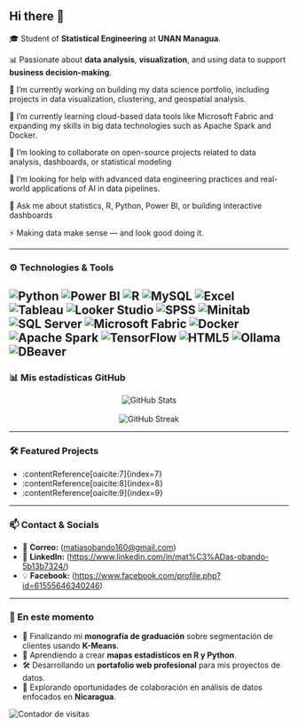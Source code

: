 ## Hi there 👋

🎓 Student of **Statistical Engineering** at **UNAN Managua**.  

📊 Passionate about **data analysis**, **visualization**, and using data to support **business decision-making**.

🔭 I’m currently working on building my data science portfolio, including projects in data visualization, clustering, and geospatial analysis.

🌱 I’m currently learning cloud-based data tools like Microsoft Fabric and expanding my skills in big data technologies such as Apache Spark and Docker.

👯 I’m looking to collaborate on open-source projects related to data analysis, dashboards, or statistical modeling

🤔 I’m looking for help with advanced data engineering practices and real-world applications of AI in data pipelines.

💬 Ask me about statistics, R, Python, Power BI, or building interactive dashboards

⚡ Making data make sense — and look good doing it.

---

### ⚙️ Technologies & Tools  

![Python](https://img.shields.io/badge/Python-3776AB?style=for-the-badge&logo=python&logoColor=white)
![Power BI](https://img.shields.io/badge/Power_BI-F2C811?style=for-the-badge&logo=power-bi&logoColor=white)
![R](https://img.shields.io/badge/R-276DC3?style=for-the-badge&logo=r&logoColor=white)
![MySQL](https://img.shields.io/badge/MySQL-005C84?style=for-the-badge&logo=mysql&logoColor=white)
![Excel](https://img.shields.io/badge/Excel-217346?style=for-the-badge&logo=microsoft-excel&logoColor=white)
![Tableau](https://img.shields.io/badge/Tableau-E97627?style=for-the-badge&logo=tableau&logoColor=white)
![Looker Studio](https://img.shields.io/badge/Looker_Studio-4285F4?style=for-the-badge&logo=looker&logoColor=white)
![SPSS](https://img.shields.io/badge/SPSS-054ADA?style=for-the-badge&logo=ibm&logoColor=white)
![Minitab](https://img.shields.io/badge/Minitab-00836F?style=for-the-badge&logo=minitab&logoColor=white)
![SQL Server](https://img.shields.io/badge/SQL_Server-CC2927?style=for-the-badge&logo=microsoftsqlserver&logoColor=white)
![Microsoft Fabric](https://img.shields.io/badge/Microsoft_Fabric-4B53BC?style=for-the-badge&logo=microsoft&logoColor=white)
![Docker](https://img.shields.io/badge/Docker-2496ED?style=for-the-badge&logo=docker&logoColor=white)
![Apache Spark](https://img.shields.io/badge/Apache_Spark-E25A1C?style=for-the-badge&logo=apachespark&logoColor=white)
![TensorFlow](https://img.shields.io/badge/TensorFlow-FF6F00?style=for-the-badge&logo=tensorflow&logoColor=white)
![HTML5](https://img.shields.io/badge/HTML5-E34F26?style=for-the-badge&logo=html5&logoColor=white)
![Ollama](https://img.shields.io/badge/Ollama-040D1F?style=for-the-badge&logo=ollama&logoColor=white)
![DBeaver](https://img.shields.io/badge/DBeaver-4EAA3A?style=for-the-badge&logo=dbeaver&logoColor=white)
---

### 📊 Mis estadísticas GitHub

<div align="center">
  <img src="https://github-readme-stats.vercel.app/api?username=Manshelly&show_icons=true&theme=radical" alt="GitHub Stats" />
  <br><br>
  <img src="https://github-readme-streak-stats.herokuapp.com?user=Manshelly&theme=radical&locale=es" alt="GitHub Streak" />
</div>

---

### 🛠️ Featured Projects  

- :contentReference[oaicite:7]{index=7}
- :contentReference[oaicite:8]{index=8}
- :contentReference[oaicite:9]{index=9}

---

### 📫 Contact & Socials  

- 📧 **Correo:** (matiasobando160@gmail.com)
- 💼 **LinkedIn:** (https://www.linkedin.com/in/mat%C3%ADas-obando-5b13b7324/)
- 💡 **Facebook:** (https://www.facebook.com/profile.php?id=61555646340246)

---

### 🚧 En este momento
- 📝 Finalizando mi **monografía de graduación** sobre segmentación de clientes usando **K-Means**.
- 🧭 Aprendiendo a crear **mapas estadísticos en R y Python**.
- 🛠️ Desarrollando un **portafolio web profesional** para mis proyectos de datos.
- 🧠 Explorando oportunidades de colaboración en análisis de datos enfocados en **Nicaragua**.



![Contador de visitas](https://profile-counter.glitch.me/Manshelly/count.svg)
